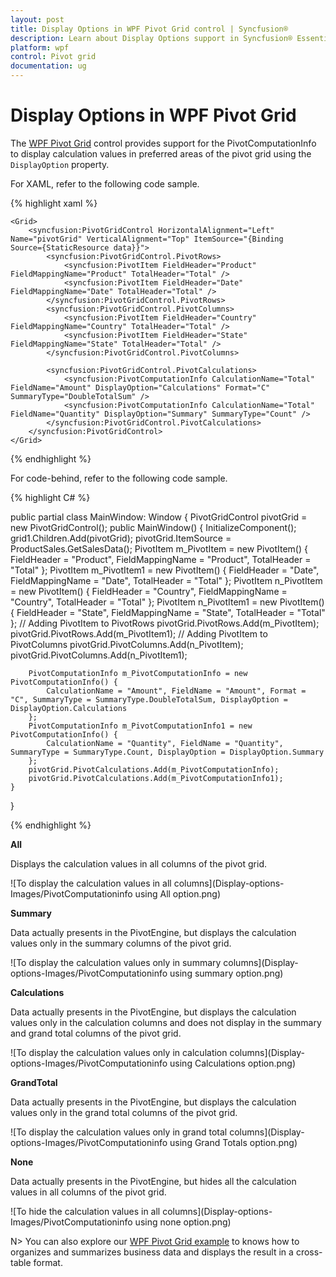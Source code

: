 ```yaml
---
layout: post
title: Display Options in WPF Pivot Grid control | Syncfusion®
description: Learn about Display Options support in Syncfusion® Essential Studio® WPF Pivot Grid control, its elements and more.
platform: wpf
control: Pivot grid
documentation: ug
---
```


# Display Options in WPF Pivot Grid

The [WPF Pivot Grid](https://www.syncfusion.com/wpf-controls/pivot-grid) control provides support for the PivotComputationInfo to display calculation values in preferred areas of the pivot grid using the `DisplayOption` property.

For XAML, refer to the following code sample.

{% highlight xaml %}

    <Grid>
        <syncfusion:PivotGridControl HorizontalAlignment="Left" Name="pivotGrid" VerticalAlignment="Top" ItemSource="{Binding   Source={StaticResource data}}">
            <syncfusion:PivotGridControl.PivotRows>
                <syncfusion:PivotItem FieldHeader="Product" FieldMappingName="Product" TotalHeader="Total" />
                <syncfusion:PivotItem FieldHeader="Date" FieldMappingName="Date" TotalHeader="Total" />
            </syncfusion:PivotGridControl.PivotRows>
            <syncfusion:PivotGridControl.PivotColumns>
                <syncfusion:PivotItem FieldHeader="Country" FieldMappingName="Country" TotalHeader="Total" />
                <syncfusion:PivotItem FieldHeader="State" FieldMappingName="State" TotalHeader="Total" />
            </syncfusion:PivotGridControl.PivotColumns>

            <syncfusion:PivotGridControl.PivotCalculations>
                <syncfusion:PivotComputationInfo CalculationName="Total" FieldName="Amount" DisplayOption="Calculations" Format="C" SummaryType="DoubleTotalSum" />
                <syncfusion:PivotComputationInfo CalculationName="Total" FieldName="Quantity" DisplayOption="Summary" SummaryType="Count" />
            </syncfusion:PivotGridControl.PivotCalculations>
        </syncfusion:PivotGridControl>
    </Grid>

{% endhighlight %}

For code-behind, refer to the following code sample.

{% highlight C# %}

public partial class MainWindow: Window {
    PivotGridControl pivotGrid = new PivotGridControl();
    public MainWindow() {
        InitializeComponent();
        grid1.Children.Add(pivotGrid);
        pivotGrid.ItemSource = ProductSales.GetSalesData();
        PivotItem m_PivotItem = new PivotItem() {
            FieldHeader = "Product", FieldMappingName = "Product", TotalHeader = "Total"
        };
        PivotItem m_PivotItem1 = new PivotItem() {
            FieldHeader = "Date", FieldMappingName = "Date", TotalHeader = "Total"
        };
        PivotItem n_PivotItem = new PivotItem() {
            FieldHeader = "Country", FieldMappingName = "Country", TotalHeader = "Total"
        };
        PivotItem n_PivotItem1 = new PivotItem() {
            FieldHeader = "State", FieldMappingName = "State", TotalHeader = "Total"
        };
        // Adding PivotItem to PivotRows
        pivotGrid.PivotRows.Add(m_PivotItem);
        pivotGrid.PivotRows.Add(m_PivotItem1);
        // Adding PivotItem to PivotColumns
        pivotGrid.PivotColumns.Add(n_PivotItem);
        pivotGrid.PivotColumns.Add(n_PivotItem1);

        PivotComputationInfo m_PivotComputationInfo = new PivotComputationInfo() {
            CalculationName = "Amount", FieldName = "Amount", Format = "C", SummaryType = SummaryType.DoubleTotalSum, DisplayOption = DisplayOption.Calculations
        };
        PivotComputationInfo m_PivotComputationInfo1 = new PivotComputationInfo() {
            CalculationName = "Quantity", FieldName = "Quantity", SummaryType = SummaryType.Count, DisplayOption = DisplayOption.Summary
        };
        pivotGrid.PivotCalculations.Add(m_PivotComputationInfo);
        pivotGrid.PivotCalculations.Add(m_PivotComputationInfo1);
    }
}

{% endhighlight %}

**All**

Displays the calculation values in all columns of the pivot grid.

![To display the calculation values in all columns](Display-options-Images/PivotComputationinfo using All option.png)

**Summary**

Data actually presents in the PivotEngine, but displays the calculation values only in the summary columns of the pivot grid.

![To display the calculation values only in summary columns](Display-options-Images/PivotComputationinfo using summary option.png)

**Calculations**

Data actually presents in the PivotEngine, but displays the calculation values only in the calculation columns and does not display in the summary and grand total columns of the pivot grid.

![To display the calculation values only in calculation columns](Display-options-Images/PivotComputationinfo using Calculations option.png)

**GrandTotal**

Data actually presents in the PivotEngine, but displays the calculation values only in the grand total columns of the pivot grid.

![To display the calculation values only in grand total columns](Display-options-Images/PivotComputationinfo using Grand Totals option.png)

**None**

Data actually presents in the PivotEngine, but hides all the calculation values in all columns of the pivot grid.

![To hide the calculation values in all columns](Display-options-Images/PivotComputationinfo using none option.png)

N> You can also explore our [WPF Pivot Grid example](https://github.com/syncfusion/wpf-demos) to knows how to organizes and summarizes business data and displays the result in a cross-table format.